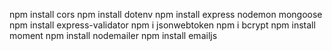 npm install cors
npm install dotenv
npm install express nodemon mongoose
npm install express-validator
npm i jsonwebtoken
npm i bcrypt
npm install moment
npm install nodemailer
npm install emailjs


